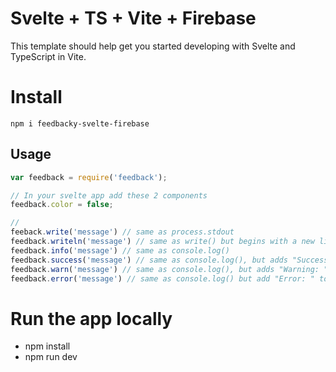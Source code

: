 # Svelte + TS + Vite + Firebase

This template should help get you started developing with Svelte and TypeScript in Vite.

# Install
```
npm i feedbacky-svelte-firebase
```
## Usage

```javascript
var feedback = require('feedback');

// In your svelte app add these 2 components
feedback.color = false;

//
feeback.write('message') // same as process.stdout
feedback.writeln('message') // same as write() but begins with a new line
feedback.info('message') // same as console.log()
feedback.success('message') // same as console.log(), but adds "Success: " to beginning
feedback.warn('message') // same as console.log(), but adds "Warning: " to beginning
feedback.error('message') // same as console.log() but add "Error: " to beginning
```

# Run the app locally
- npm install
- npm run dev
